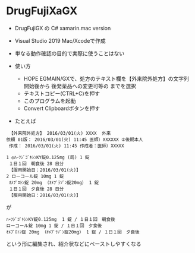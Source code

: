 # DrugFujiXaGX

- DrugFujiGX の C# xamarin.mac version
- Visual Studio 2019 Mac/Xcodeで作成
- 単なる動作確認の目的で実際に使うことはない

- 使い方
  - HOPE EGMAIN/GXで、処方のテキスト欄を【外来院外処方】の文字列開始後から 後発薬品への変更可等の   までを選択
  - テキストコピー(CTRL+C)を押す
  - このプログラムを起動
  - Convert Clipboardボタンを押す

- たとえば
```
 【外来院外処方】 2016/03/01(火) XXXX  外来 
依頼 01版： 2016/03/01(火) 11:45 医師）XXXXXX ②後期本人 
 作成： 2016/03/01(火) 11:45 作成者：医師）XXXXX 
 
1 ◎ﾊｰﾌｼﾞｺﾞｷｼﾝKY錠0.125mg (局) 1 錠 
 １日１回　朝食後 28 日分 
 【服用開始日：2016/03/01(火)】   
2 ローコール錠 10mg 1 錠 
 ｵﾒﾌﾟﾛﾄﾝ錠 20mg （ｵﾒﾌﾟﾗｿﾞﾝ錠20mg） 1 錠 
 １日１回　夕食後 28 日分 
 【服用開始日：2016/03/01(火)】   
```
が
```
ﾊｰﾌｼﾞｺﾞｷｼﾝKY錠0.125mg  1 錠 / １日１回　朝食後
ローコール錠 10mg 1 錠 / １日１回　夕食後
ｵﾒﾌﾟﾛﾄﾝ錠 20mg （ｵﾒﾌﾟﾗｿﾞﾝ錠20mg） 1 錠 / １日１回　夕食後
```
という形に編集され、紹介状などにペーストしやすくなる